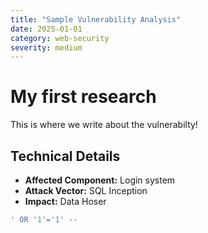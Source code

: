 ```yaml
---
title: "Sample Vulnerability Analysis"
date: 2025-01-01
category: web-security
severity: medium
---
```


# My first research

This is where we write about the vulnerabilty!

## Technical Details
- **Affected Component:** Login system
- **Attack Vector:** SQL Inception
- **Impact:** Data Hoser

```sql
' OR '1'='1' --
